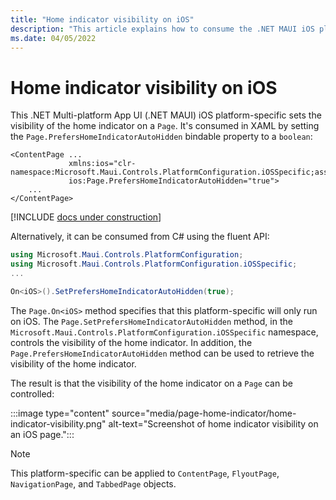 ```yaml
---
title: "Home indicator visibility on iOS"
description: "This article explains how to consume the .NET MAUI iOS platform-specific that sets the visibility of the home indicator on a Page."
ms.date: 04/05/2022
---
```


# Home indicator visibility on iOS

This .NET Multi-platform App UI (.NET MAUI) iOS platform-specific sets the visibility of the home indicator on a `Page`. It's consumed in XAML by setting the `Page.PrefersHomeIndicatorAutoHidden` bindable property to a `boolean`:

```xaml
<ContentPage ...
             xmlns:ios="clr-namespace:Microsoft.Maui.Controls.PlatformConfiguration.iOSSpecific;assembly=Microsoft.Maui.Controls"
             ios:Page.PrefersHomeIndicatorAutoHidden="true">
    ...
</ContentPage>
```

[!INCLUDE [docs under construction](~/includes/preview-note.md)]

Alternatively, it can be consumed from C# using the fluent API:

```csharp
using Microsoft.Maui.Controls.PlatformConfiguration;
using Microsoft.Maui.Controls.PlatformConfiguration.iOSSpecific;
...

On<iOS>().SetPrefersHomeIndicatorAutoHidden(true);
```

The `Page.On<iOS>` method specifies that this platform-specific will only run on iOS. The `Page.SetPrefersHomeIndicatorAutoHidden` method, in the `Microsoft.Maui.Controls.PlatformConfiguration.iOSSpecific` namespace, controls the visibility of the home indicator. In addition, the `Page.PrefersHomeIndicatorAutoHidden` method can be used to retrieve the visibility of the home indicator.

The result is that the visibility of the home indicator on a `Page` can be controlled:

:::image type="content" source="media/page-home-indicator/home-indicator-visibility.png" alt-text="Screenshot of home indicator visibility on an iOS page.":::

> [!NOTE]
> This platform-specific can be applied to `ContentPage`, `FlyoutPage`, `NavigationPage`, and `TabbedPage` objects.
